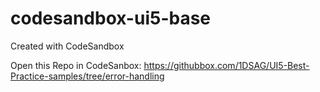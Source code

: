 # codesandbox-ui5-base
Created with CodeSandbox

Open this Repo in CodeSanbox: https://githubbox.com/1DSAG/UI5-Best-Practice-samples/tree/error-handling
